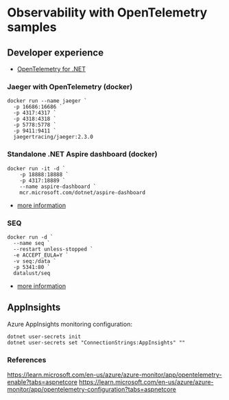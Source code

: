 # Observability with OpenTelemetry samples

## Developer experience

- [OpenTelemetry for .NET](https://opentelemetry.io/docs/languages/net/instrumentation/)

### Jaeger with OpenTelemetry (docker)

```shell
docker run --name jaeger `
  -p 16686:16686 `
  -p 4317:4317 `
  -p 4318:4318 `
  -p 5778:5778 `
  -p 9411:9411 `
  jaegertracing/jaeger:2.3.0
```

### Standalone .NET Aspire dashboard (docker)

```shell
docker run -it -d `
	-p 18888:18888 `
	-p 4317:18889 `
	--name aspire-dashboard `
	mcr.microsoft.com/dotnet/aspire-dashboard
```

- [more information](https://learn.microsoft.com/en-us/dotnet/aspire/fundamentals/dashboard/standalone?tabs=powershell)

### SEQ

```shell
docker run -d `
  --name seq `
  --restart unless-stopped `
  -e ACCEPT_EULA=Y `
  -v seq:/data `
  -p 5341:80 `
  datalust/seq
```

- [more information](https://docs.datalust.co/docs/opentelemetry-net-sdk)

## AppInsights

Azure AppInsights monitoring configuration:

```shell
dotnet user-secrets init
dotnet user-secrets set "ConnectionStrings:AppInsights" ""
```

### References

https://learn.microsoft.com/en-us/azure/azure-monitor/app/opentelemetry-enable?tabs=aspnetcore
https://learn.microsoft.com/en-us/azure/azure-monitor/app/opentelemetry-configuration?tabs=aspnetcore